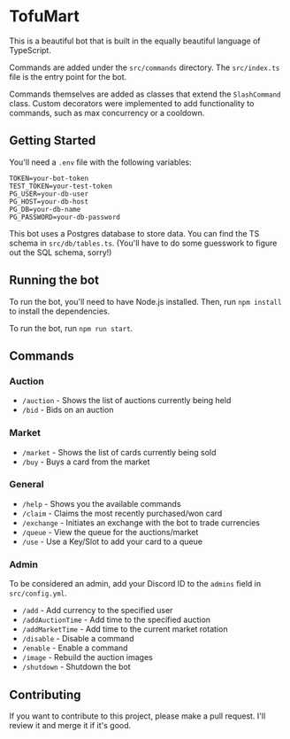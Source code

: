 # TofuMart

This is a beautiful bot that is built in the equally beautiful language of TypeScript.

Commands are added under the `src/commands` directory. The `src/index.ts` file is the entry point for the bot.

Commands themselves are added as classes that extend the `SlashCommand` class. Custom decorators were implemented to 
add functionality to commands, such as max concurrency or a cooldown.

## Getting Started
You'll need a `.env` file with the following variables:
```
TOKEN=your-bot-token
TEST_TOKEN=your-test-token
PG_USER=your-db-user
PG_HOST=your-db-host
PG_DB=your-db-name
PG_PASSWORD=your-db-password
```

This bot uses a Postgres database to store data. You can find the TS schema in `src/db/tables.ts`.
(You'll have to do some guesswork to figure out the SQL schema, sorry!)

## Running the bot
To run the bot, you'll need to have Node.js installed. Then, run `npm install` to install the dependencies.

To run the bot, run `npm run start`.

## Commands

### Auction
* `/auction` - Shows the list of auctions currently being held
* `/bid` - Bids on an auction

### Market
* `/market` - Shows the list of cards currently being sold
* `/buy` - Buys a card from the market

### General
* `/help` - Shows you the available commands
* `/claim` - Claims the most recently purchased/won card
* `/exchange` - Initiates an exchange with the bot to trade currencies
* `/queue` - View the queue for the auctions/market
* `/use` - Use a Key/Slot to add your card to a queue

### Admin
To be considered an admin, add your Discord ID to the `admins` field in `src/config.yml`.
* `/add` - Add currency to the specified user
* `/addAuctionTime` - Add time to the specified auction
* `/addMarketTime` - Add time to the current market rotation
* `/disable` - Disable a command
* `/enable` - Enable a command
* `/image` - Rebuild the auction images
* `/shutdown` - Shutdown the bot

## Contributing
If you want to contribute to this project, please make a pull request. I'll review it and merge it if it's good.
